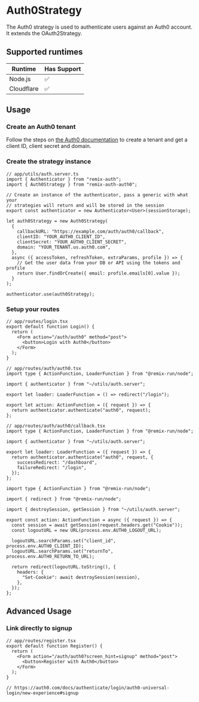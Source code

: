 # Auth0Strategy

The Auth0 strategy is used to authenticate users against an Auth0 account. It extends the OAuth2Strategy.

## Supported runtimes

| Runtime    | Has Support |
| ---------- | ----------- |
| Node.js    | ✅          |
| Cloudflare | ✅          |

## Usage

### Create an Auth0 tenant

Follow the steps on [the Auth0 documentation](https://auth0.com/docs/get-started/create-tenants) to create a tenant and get a client ID, client secret and domain.

### Create the strategy instance

```tsx
// app/utils/auth.server.ts
import { Authenticator } from "remix-auth";
import { Auth0Strategy } from "remix-auth-auth0";

// Create an instance of the authenticator, pass a generic with what your
// strategies will return and will be stored in the session
export const authenticator = new Authenticator<User>(sessionStorage);

let auth0Strategy = new Auth0Strategy(
  {
    callbackURL: "https://example.com/auth/auth0/callback",
    clientID: "YOUR_AUTH0_CLIENT_ID",
    clientSecret: "YOUR_AUTH0_CLIENT_SECRET",
    domain: "YOUR_TENANT.us.auth0.com",
  },
  async ({ accessToken, refreshToken, extraParams, profile }) => {
    // Get the user data from your DB or API using the tokens and profile
    return User.findOrCreate({ email: profile.emails[0].value });
  }
);

authenticator.use(auth0Strategy);
```

### Setup your routes

```tsx
// app/routes/login.tsx
export default function Login() {
  return (
    <Form action="/auth/auth0" method="post">
      <button>Login with Auth0</button>
    </Form>
  );
}
```

```tsx
// app/routes/auth/auth0.tsx
import type { ActionFunction, LoaderFunction } from "@remix-run/node";

import { authenticator } from "~/utils/auth.server";

export let loader: LoaderFunction = () => redirect("/login");

export let action: ActionFunction = ({ request }) => {
  return authenticator.authenticate("auth0", request);
};
```

```tsx
// app/routes/auth/auth0/callback.tsx
import type { ActionFunction, LoaderFunction } from "@remix-run/node";

import { authenticator } from "~/utils/auth.server";

export let loader: LoaderFunction = ({ request }) => {
  return authenticator.authenticate("auth0", request, {
    successRedirect: "/dashboard",
    failureRedirect: "/login",
  });
};
```

```tsx
import type { ActionFunction } from "@remix-run/node";

import { redirect } from "@remix-run/node";

import { destroySession, getSession } from "~/utils/auth.server";

export const action: ActionFunction = async ({ request }) => {
  const session = await getSession(request.headers.get("Cookie"));
  const logoutURL = new URL(process.env.AUTH0_LOGOUT_URL);

  logoutURL.searchParams.set("client_id", process.env.AUTH0_CLIENT_ID);
  logoutURL.searchParams.set("returnTo", process.env.AUTH0_RETURN_TO_URL);

  return redirect(logoutURL.toString(), {
    headers: {
      "Set-Cookie": await destroySession(session),
    },
  });
};
```

## Advanced Usage

### Link directly to signup

```tsx
// app/routes/register.tsx
export default function Register() {
  return (
    <Form action="/auth/auth0?screen_hint=signup" method="post">
      <button>Register with Auth0</button>
    </Form>
  );
}

// https://auth0.com/docs/authenticate/login/auth0-universal-login/new-experience#signup
```
